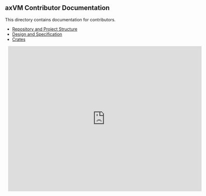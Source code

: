 ## axVM Contributor Documentation

This directory contains documentation for contributors.

- [Repository and Project Structure](./repo)
- [Design and Specification](./specs)
- [Crates](./crates)

<div style="width: 640px; height: 480px; margin: 10px; position: relative;"><iframe allowfullscreen frameborder="0" style="width:640px; height:480px" src="https://lucid.app/documents/embedded/6488a7f2-6c99-4bfc-be5e-a23858109cb5" id="1uJuyrxjaM.Q"></iframe></div>
